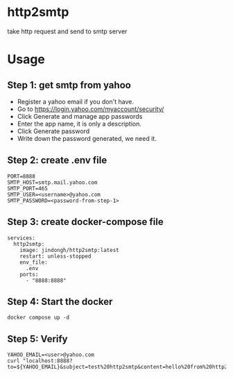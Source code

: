 # http2smtp
take http request and send to smtp server

# Usage
## Step 1: get smtp from yahoo
* Register a yahoo email if you don't have.
* Go to https://login.yahoo.com/myaccount/security/
* Click Generate and manage app passwords
* Enter the app name, it is only a description.
* Click Generate password
* Write down the password generated, we need it.

## Step 2: create .env file
```
PORT=8888
SMTP_HOST=smtp.mail.yahoo.com
SMTP_PORT=465
SMTP_USER=<username>@yahoo.com
SMTP_PASSWORD=<password-from-step-1>
```

## Step 3: create docker-compose file
```
services:
  http2smtp:
    image: jindongh/http2smtp:latest
    restart: unless-stopped
    env_file:
      .env
    ports:
      - "8888:8888"
```

## Step 4: Start the docker
```
docker compose up -d
```

## Step 5: Verify
```
YAHOO_EMAIL=<user>@yahoo.com
curl "localhost:8888?to=${YAHOO_EMAIL}&subject=test%20http2smtp&content=hello%20from%20http2smtp"
```
